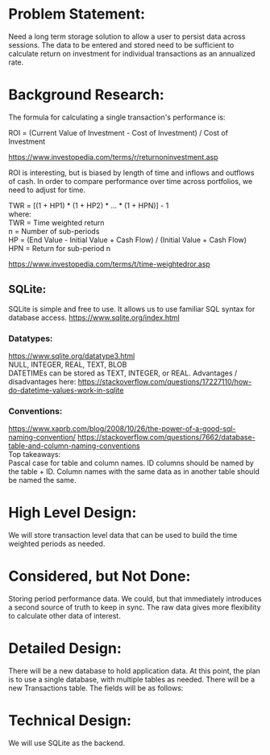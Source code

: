 # Problem Statement:
Need a long term storage solution to allow a user to persist data across sessions. The data to be entered and stored need to be sufficient to calculate return on investment for individual transactions as an annualized rate. 

# Background Research:
The formula for calculating a single transaction's performance is:

ROI = (Current Value of Investment - Cost of Investment) / Cost of Investment

https://www.investopedia.com/terms/r/returnoninvestment.asp

ROI is interesting, but is biased by length of time and inflows and outflows of cash. In order to compare performance over time across portfolios, we need to adjust for time.

TWR = [(1 + HP1) * (1 + HP2) * ... * (1 + HPN)] - 1  
where:  
TWR = Time weighted return  
n = Number of sub-periods  
HP = (End Value - Initial Value + Cash Flow) / (Initial Value + Cash Flow)  
HPN = Return for sub-period n  

https://www.investopedia.com/terms/t/time-weightedror.asp

## SQLite:
SQLite is simple and free to use. It allows us to use familiar SQL syntax for database access.
https://www.sqlite.org/index.html

### Datatypes:
https://www.sqlite.org/datatype3.html  
NULL, INTEGER, REAL, TEXT, BLOB  
DATETIMEs can be stored as TEXT, INTEGER, or REAL. Advantages / disadvantages here: https://stackoverflow.com/questions/17227110/how-do-datetime-values-work-in-sqlite

### Conventions:
https://www.xaprb.com/blog/2008/10/26/the-power-of-a-good-sql-naming-convention/
https://stackoverflow.com/questions/7662/database-table-and-column-naming-conventions  
Top takeaways:  
Pascal case for table and column names. ID columns should be named by the table + ID. Column names with the same data as in another table should be named the same.

# High Level Design:
We will store transaction level data that can be used to build the time weighted periods as needed.

# Considered, but Not Done:
Storing period performance data. We could, but that immediately introduces a second source of truth to keep in sync. The raw data gives more flexibility to calculate other data of interest.

# Detailed Design:
There will be a new database to hold application data. At this point, the plan is to use a single database, with multiple tables as needed. There will be a new Transactions table. The fields will be as follows:



# Technical Design:
We will use SQLite as the backend.
